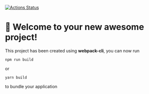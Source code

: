 [![Actions Status](https://github.com/buldogic/frontend-project-11/workflows/hexlet-check/badge.svg)](https://github.com/buldogic/frontend-project-11/actions)


# 🚀 Welcome to your new awesome project!

This project has been created using **webpack-cli**, you can now run

```
npm run build
```

or

```
yarn build
```

to bundle your application

